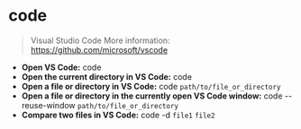 # code
> Visual Studio Code
> More information: <https://github.com/microsoft/vscode>
- **Open VS Code:**
code
- **Open the current directory in VS Code:**
code 
- **Open a file or directory in VS Code:**
code `path/to/file_or_directory`
- **Open a file or directory in the currently open VS Code window:**
code --reuse-window `path/to/file_or_directory`
- **Compare two files in VS Code:**
code -d `file1` `file2`

